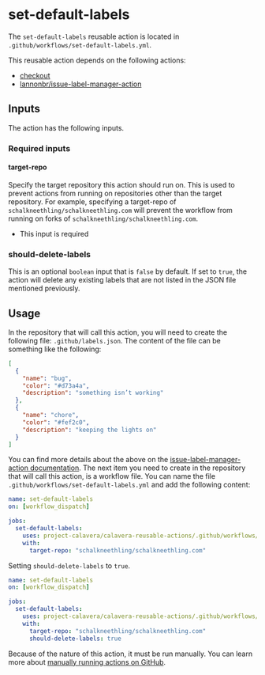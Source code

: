 # set-default-labels

The `set-default-labels` reusable action is located in `.github/workflows/set-default-labels.yml`.

This reusable action depends on the following actions:

- [checkout](https://github.com/marketplace/actions/checkout)
- [lannonbr/issue-label-manager-action](https://github.com/marketplace/actions/issue-label-manager-action)

## Inputs

The action has the following inputs.

### Required inputs

#### target-repo

Specify the target repository this action should run on. This is used to prevent actions from running on repositories other than the target repository. For example, specifying a target-repo of `schalkneethling/schalkneethling.com` will prevent the workflow from running on forks of `schalkneethling/schalkneethling.com`.

- This input is required

### should-delete-labels

This is an optional `boolean` input that is `false` by default. If set to `true`, the action will delete any existing labels that are not listed in the JSON file mentioned previously.

## Usage

In the repository that will call this action, you will need to create the following file: `.github/labels.json`. The content of the file can be something like the following:

```json
[
  {
    "name": "bug",
    "color": "#d73a4a",
    "description": "something isn’t working"
  },
  {
    "name": "chore",
    "color": "#fef2c0",
    "description": "keeping the lights on"
  }
]
```

You can find more details about the above on the [issue-label-manager-action documentation](https://github.com/marketplace/actions/issue-label-manager-action#issue-label-manager-action). The next item you need to create in the repository that will call this action, is a workflow file. You can name the file `.github/workflows/set-default-labels.yml` and add the following content:

```yml
name: set-default-labels
on: [workflow_dispatch]

jobs:
  set-default-labels:
    uses: project-calavera/calavera-reusable-actions/.github/workflows/set-default-labels.yml@main
    with:
      target-repo: "schalkneethling/schalkneethling.com"
```

Setting `should-delete-labels` to `true`.

```yml
name: set-default-labels
on: [workflow_dispatch]

jobs:
  set-default-labels:
    uses: project-calavera/calavera-reusable-actions/.github/workflows/set-default-labels.yml@main
    with:
      target-repo: "schalkneethling/schalkneethling.com"
      should-delete-labels: true
```

Because of the nature of this action, it must be run manually. You can learn more about [manually running actions on GitHub](https://docs.github.com/en/actions/managing-workflow-runs/manually-running-a-workflow).
